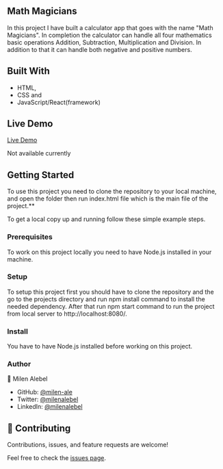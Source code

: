 ## Math Magicians

In this project I have built a calculator app that goes with the name "Math Magicians". In completion the calculator can handle all four mathematics basic operations Addition, Subtraction, Multiplication and Division. In addition to that it can handle both negative and positive numbers.


## Built With

- HTML, 
- CSS and 
- JavaScript/React(framework)
  
## Live Demo
[Live Demo](https://milencalculator.netlify.app/)

Not available currently

## Getting Started

To use this project you need to clone the repository to your local machine, and open the folder then run index.html file which is the main file of the project.**

To get a local copy up and running follow these simple example steps.

### Prerequisites

To work on this project locally you need to have Node.js installed in your machine.

### Setup

To setup this project first you should have to clone the repository and the go to the projects directory and run npm install command to install the needed dependency. After that run npm start command to run the project from local server to http://localhost:8080/.

### Install

You have to have Node.js installed before working on this project.

### Author

👤 Milen Alebel

- GitHub: [@milen-ale](https://github.com/MilenAlebel)
- Twitter: [@milenalebel](https://twitter.com/milenalebel)
- LinkedIn: [@milenalebel](https://linkedin.com/in/milenalebel)
## 🤝 Contributing

Contributions, issues, and feature requests are welcome!

Feel free to check the [issues page](../../issues/).
